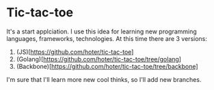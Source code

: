 # Tic-tac-toe
It's a start applciation. I use this idea for learning new programming languages, frameworks, technologies. At this time there are 3 versions:

1. (JS)[https://github.com/hoter/tic-tac-toe]
2. (Golang)[https://github.com/hoter/tic-tac-toe/tree/golang]
3. (Backbone)[https://github.com/hoter/tic-tac-toe/tree/backbone]

I'm sure that I'll learn more new cool thinks, so I'll add new branches.
